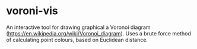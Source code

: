 # voroni-vis
An interactive tool for drawing graphical a Voronoi diagram (https://en.wikipedia.org/wiki/Voronoi_diagram). Uses a brute force method of calculating point colours, based on Euclidean distance.
